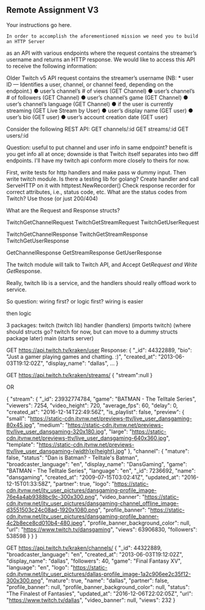 ## Remote Assignment V3


Your instructions go here. 

	In order to accomplish the aforementioned mission we need you to build an HTTP Server
as an API with various endpoints where the request contains the streamer’s username and
returns an HTTP response. We would like to access this API to receive the following information:


Older Twitch v5 API
request contains the streamer’s username (NB: * user ID — Identifies a user, channel,
 or channel feed, depending on the endpoint.)
● user’s channel’s # of views (GET Channel)
● user’s channel’s # of followers (GET Channel)
● user’s channel’s game (GET Channel)
● user’s channel’s language (GET Channel)
● if the user is currently streaming (GET Live Stream by User)
● user’s display name (GET user)
● user’s bio (GET user)
● user’s account creation date (GET user)

Consider the following REST API:
GET channels/:id
GET streams/:id
GET users/:id

Question: useful to put channel and user info in same endpoint? benefit is you get info all at once; downside
is that Twitch itself separates into two diff endpoints. I'll have my twitch api conform more closely to theirs
for now.

First, write tests for http handlers and make pass w dummy input.
Then write twitch module.
Is there a testing lib for golang? 
Create handler and call ServeHTTP on it with httptest.NewRecorder()
Check response recorder for correct attributes, i.e., status code, etc.
What are the status codes from Twitch? Use those (or just 200/404)

What are the Request and Response structs?

TwitchGetChannelRequest
TwitchGetStreamRequest
TwitchGetUserRequest

TwitchGetChannelResponse
TwitchGetStreamResponse
TwitchGetUserResponse

GetChannelResponse
GetStreamResponse
GetUserResponse

The twitch module will talk to Twitch API, and Accept Get*Request and Write 
Get*Response.

Really, twitch lib is a service, and the handlers should really offload work to 
service.

So question: wiring first? or logic first?
wiring is easier

then logic

3 packages:
twitch (twitch lib)
handler (handlers)  (imports twitch) (where should structs go? twitch for now, but
can move to a dummy structs package later)
main (starts server)

GET https://api.twitch.tv/kraken/user
Response:
{
    "_id": 44322889,
    "bio": "Just a gamer playing games and chatting. :)",
    "created_at": "2013-06-03T19:12:02Z",
    "display_name": "dallas",
   ...
}

GET https://api.twitch.tv/kraken/streams/<channel ID>
{
   "stream":null
}

OR 

{
   "stream": {
      "_id": 23932774784,
      "game": "BATMAN - The Telltale Series",
      "viewers": 7254,
      "video_height": 720,
      "average_fps": 60,
      "delay": 0,
      "created_at": "2016-12-14T22:49:56Z",
      "is_playlist": false,
      "preview": {
         "small": "https://static-cdn.jtvnw.net/previews-ttv/live_user_dansgaming-80x45.jpg",
         "medium": "https://static-cdn.jtvnw.net/previews-ttv/live_user_dansgaming-320x180.jpg",
         "large": "https://static-cdn.jtvnw.net/previews-ttv/live_user_dansgaming-640x360.jpg",
         "template": "https://static-cdn.jtvnw.net/previews-ttv/live_user_dansgaming-{width}x{height}.jpg"
      },
      "channel": {
         "mature": false,
         "status": "Dan is Batman? - Telltale's Batman",
         "broadcaster_language": "en",
         "display_name": "DansGaming",
         "game": "BATMAN - The Telltale Series",
         "language": "en",
         "_id": 7236692,
         "name": "dansgaming",
         "created_at": "2009-07-15T03:02:41Z",
         "updated_at": "2016-12-15T01:33:58Z",
         "partner": true,
         "logo": "https://static-cdn.jtvnw.net/jtv_user_pictures/dansgaming-profile_image-76e4a4ab9388bc9c-300x300.png",
         "video_banner": "https://static-cdn.jtvnw.net/jtv_user_pictures/dansgaming-channel_offline_image-d3551503c24c08ad-1920x1080.png",
         "profile_banner": "https://static-cdn.jtvnw.net/jtv_user_pictures/dansgaming-profile_banner-4c2b8ece8cd010b4-480.jpeg",
         "profile_banner_background_color": null,
         "url": "https://www.twitch.tv/dansgaming",
         "views": 63906830,
         "followers": 538598
      }
   }
}

GET https://api.twitch.tv/kraken/channels/<channel ID>
{
    "_id": 44322889,
    "broadcaster_language": "en",
    "created_at": "2013-06-03T19:12:02Z",
    "display_name": "dallas",
    "followers": 40,
    "game": "Final Fantasy XV",
    "language": "en",
    "logo": "https://static-cdn.jtvnw.net/jtv_user_pictures/dallas-profile_image-1a2c906ee2c35f12-300x300.png",
    "mature": true,
    "name": "dallas",
    "partner": false,
    "profile_banner": null,
    "profile_banner_background_color": null,
    "status": "The Finalest of Fantasies",
    "updated_at": "2016-12-06T22:02:05Z",
    "url": "https://www.twitch.tv/dallas",
    "video_banner": null,
    "views": 232
}
